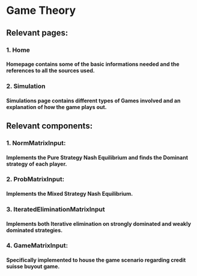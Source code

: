 # Game Theory

## Relevant pages:
### 1. Home
#### Homepage contains some of the basic informations needed and the references to all the sources used.
### 2. Simulation
#### Simulations page contains different types of Games involved and an explanation of how the game plays out.

## Relevant components:
### 1. NormMatrixInput:
#### Implements the Pure Strategy Nash Equilibrium and finds the Dominant strategy of each player.
### 2. ProbMatrixInput:
#### Implements the Mixed Strategy Nash Equilibrium.
### 3. IteratedEliminationMatrixInput
#### Implements both Iterative elimination on strongly dominated and weakly dominated strategies.
### 4. GameMatrixInput:
#### Specifically implemented to house the game scenario regarding credit suisse buyout game.
